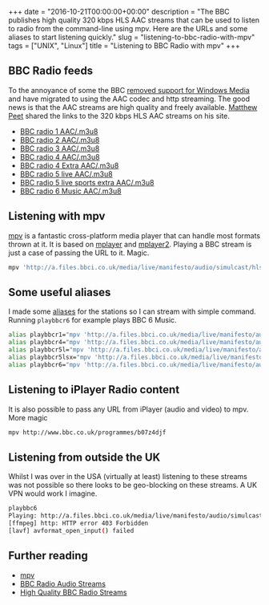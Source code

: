 +++
date = "2016-10-21T00:00:00+00:00"
description = "The BBC publishes high quality 320 kbps HLS AAC streams that can be used to listen to radio from the command-line using mpv. Here are the URLs and some aliases to start listening quickly."
slug = "listening-to-bbc-radio-with-mpv"
tags = ["UNIX", "Linux"]
title = "Listening to BBC Radio with mpv"
+++

## BBC Radio feeds

To the annoyance of some the BBC [removed support for Windows Media][2] and have
migrated to using the AAC codec and http streaming. The good news is that the
AAC streams are high quality and freely available. [Matthew Peet][1] shared the
links to the 320 kbps HLS AAC streams on his site.

- [BBC radio 1 AAC/.m3u8](http://a.files.bbci.co.uk/media/live/manifesto/audio/simulcast/hls/uk/sbr_high/ak/bbc_radio_one.m3u8)
- [BBC radio 2 AAC/.m3u8](http://a.files.bbci.co.uk/media/live/manifesto/audio/simulcast/hls/uk/sbr_high/ak/bbc_radio_two.m3u8)
- [BBC radio 3 AAC/.m3u8](http://a.files.bbci.co.uk/media/live/manifesto/audio/simulcast/hls/uk/sbr_high/ak/bbc_radio_three.m3u8)
- [BBC radio 4 AAC/.m3u8](http://a.files.bbci.co.uk/media/live/manifesto/audio/simulcast/hls/uk/sbr_high/ak/bbc_radio_fourfm.m3u8)
- [BBC radio 4 Extra AAC/.m3u8](http://a.files.bbci.co.uk/media/live/manifesto/audio/simulcast/hls/uk/sbr_high/ak/bbc_radio_four_extra.m3u8)
- [BBC radio 5 live AAC/.m3u8](http://a.files.bbci.co.uk/media/live/manifesto/audio/simulcast/hls/uk/sbr_high/ak/bbc_radio_five_live.m3u8)
- [BBC radio 5 live sports extra AAC/.m3u8](http://a.files.bbci.co.uk/media/live/manifesto/audio/simulcast/hls/uk/sbr_high/ak/bbc_radio_five_live_sports_extra.m3u8)
- [BBC radio 6 Music AAC/.m3u8](http://a.files.bbci.co.uk/media/live/manifesto/audio/simulcast/hls/uk/sbr_high/ak/bbc_6music.m3u8)

## Listening with mpv

[mpv][1] is a fantastic cross-platform media player that can handle most formats
thrown at it. It is based on [mplayer][4] and [mplayer2][5]. Playing a BBC
stream is just a case of passing the URL to it. Magic.

```sh
mpv 'http://a.files.bbci.co.uk/media/live/manifesto/audio/simulcast/hls/uk/sbr_high/ak/bbc_6music.m3u8'
```

## Some useful aliases

I made some [aliases][7] for the stations so I can stream with simple command.
Running `playbbcr6` for example plays BBC 6 Music.

```sh
alias playbbcr1="mpv 'http://a.files.bbci.co.uk/media/live/manifesto/audio/simulcast/hls/uk/sbr_high/ak/bbc_radio_one.m3u8'"
alias playbbcr4="mpv 'http://a.files.bbci.co.uk/media/live/manifesto/audio/simulcast/hls/uk/sbr_high/ak/bbc_radio_fourfm.m3u8'"
alias playbbcr5l="mpv 'http://a.files.bbci.co.uk/media/live/manifesto/audio/simulcast/hls/uk/sbr_high/ak/bbc_radio_five_live.m3u8'"
alias playbbcr5lsx="mpv 'http://a.files.bbci.co.uk/media/live/manifesto/audio/simulcast/hls/uk/sbr_high/ak/bbc_radio_five_live_sports_extra.m3u8'"
alias playbbcr6="mpv 'http://a.files.bbci.co.uk/media/live/manifesto/audio/simulcast/hls/uk/sbr_high/ak/bbc_6music.m3u8'"
```

## Listening to iPlayer Radio content

It is also possible to pass any URL from iPlayer (audio and video) to mpv. More
magic

```sh
mpv http://www.bbc.co.uk/programmes/b07z4djf
```

## Listening from outside the UK

Whilst I was over in the USA (virtually at least) listening to these streams was
not possible so there looks to be geo-blocking on these streams. A UK VPN would
work I imagine.

```sh
playbbc6
Playing: http://a.files.bbci.co.uk/media/live/manifesto/audio/simulcast/hls/uk/sbr_high/ak/bbc_6music.m3u8
[ffmpeg] http: HTTP error 403 Forbidden
[lavf] avformat_open_input() failed
```

## Further reading

- [mpv][3]
- [BBC Radio Audio Streams][1]
- [High Quality BBC Radio Streams][6]

[1]: http://mathewpeet.org/lists/BBC_radio_audio_streams/
[2]:
  http://www.bbc.co.uk/blogs/internet/entries/28dfd220-7ca1-3683-ac16-3938cfb4b882
[3]: https://mpv.io/
[4]: http://www.mplayerhq.hu/
[5]: https://github.com/mplayer2
[6]: http://steveseear.org/high-quality-bbc-radio-streams/
[7]: https://shapeshed.com/unix-alias/
